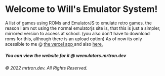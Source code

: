 # Welcome to Will's Emulator System!
A list of games using ROMs and EmulatorJS to emulate retro games.
the reason I am not using the normal emulatorjs site is, that this is just a simpler, mirrored version to access at school. (you also don't have to download roms for this, although there is an upload option)
As of now its only acessible to me @ <a href="http://wemulators-mrtron-dev.vercel.app/">the vercel app </a> and also <a href="http://wemulators.mrtron.dev">here.</a>

##### You can view the website for it @ wemulators.mrtron.dev
###### © 2022 mrtron.dev. All Rights Reserved.
